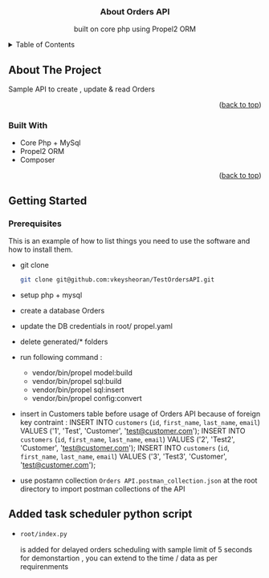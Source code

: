 


<!-- PROJECT LOGO -->
<br />
<div align="center">
  

<h3 align="center">About Orders API</h3>

  <p align="center">
    built on core php using Propel2 ORM
   </p>
</div>



<!-- TABLE OF CONTENTS -->
<details>
  <summary>Table of Contents</summary>
  <ol>
    <li>
      <a href="#about-the-project">About The Project</a>
      <ul>
        <li><a href="#built-with">Built With</a></li>
      </ul>
    </li>
    <li>
      <a href="#getting-started">Getting Started</a>
      <ul>
        <li><a href="#prerequisites">Prerequisites</a></li>
        <li><a href="#installation">Installation</a></li>
      </ul>
    </li>
    <li><a href="#usage">Usage</a></li>
    <li><a href="#roadmap">Roadmap</a></li>
    <li><a href="#contributing">Contributing</a></li>
    <li><a href="#license">License</a></li>
    <li><a href="#contact">Contact</a></li>
    <li><a href="#acknowledgments">Acknowledgments</a></li>
  </ol>
</details>



<!-- ABOUT THE PROJECT -->
## About The Project

Sample API to create , update & read Orders
<p align="right">(<a href="#readme-top">back to top</a>)</p>



### Built With

* Core Php + MySql
* Propel2 ORM
* Composer
<p align="right">(<a href="#readme-top">back to top</a>)</p>



<!-- GETTING STARTED -->
## Getting Started


### Prerequisites

This is an example of how to list things you need to use the software and how to install them.
* git clone
  ```sh
  git clone git@github.com:vkeysheoran/TestOrdersAPI.git
  ```
* setup php + mysql
* create a database Orders
* update the DB credentials in root/ propel.yaml
* delete generated/* folders
* run following command :
  * vendor/bin/propel model:build
  * vendor/bin/propel sql:build
  * vendor/bin/propel sql:insert
  * vendor/bin/propel config:convert
* insert in Customers table before usage of Orders API because of foreign key contraint :
  INSERT INTO `customers` (`id`, `first_name`, `last_name`, `email`) VALUES ('1', 'Test', 'Customer', 'test@customer.com');
  INSERT INTO `customers` (`id`, `first_name`, `last_name`, `email`) VALUES ('2', 'Test2', 'Customer', 'test@customer.com');
  INSERT INTO `customers` (`id`, `first_name`, `last_name`, `email`) VALUES ('3', 'Test3', 'Customer', 'test@customer.com');


* use postamn collection `Orders API.postman_collection.json` at the root directory to import postman collections of the API

## Added task scheduler python script
* 
  ```sh
  root/index.py
  ```
  is added for delayed orders scheduling with sample limit of 5 seconds for demonstartion , you can extend to the time / data as per requirenments
